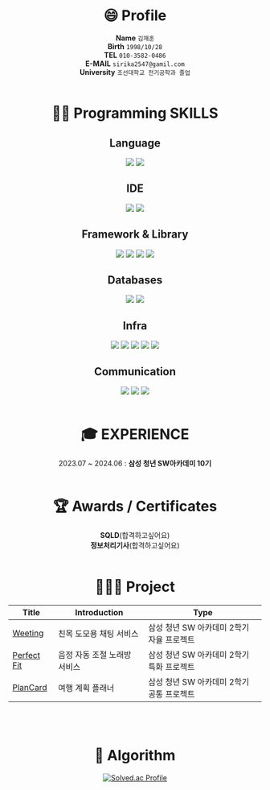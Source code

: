 <div align="center">

# **😄 Profile**
  **Name**         `김재훈`
  <br>
  **Birth**         `1998/10/28`
  <br>
  **TEL**           `010-3582-0486`
  <br>
  **E-MAIL**        `sirika2547@gamil.com`
  <br>
  **University**    `조선대학교 전기공학과 졸업`
  <br><br>


# **👨‍💻 Programming SKILLS**
## **Language**
  <img src="https://img.shields.io/badge/python-3670A0?style=for-the-badge&logo=python&logoColor=ffdd54"/>
  <img src="https://img.shields.io/badge/java-%23ED8B00.svg?style=for-the-badge&logo=openjdk&logoColor=white"/>

## **IDE**
  <img src="https://img.shields.io/badge/IntelliJIDEA-000000.svg?style=for-the-badge&logo=intellij-idea&logoColor=white"/>
  <img src="https://img.shields.io/badge/Visual%20Studio%20Code-0078d7.svg?style=for-the-badge&logo=visual-studio-code&logoColor=white"/>

## **Framework & Library**
  <img src="https://img.shields.io/badge/springboot-6DB33F?style=for-the-badge&logo=springboot&logoColor=white"/>
  <img src="https://img.shields.io/badge/Spring Security-6DB33F?style=for-the-badge&logo=Spring Security&logoColor=white"/>
  <img src="https://img.shields.io/badge/JWT-black?style=for-the-badge&logo=JSON%20web%20tokens"/>
  <img src="https://img.shields.io/badge/Rabbitmq-FF6600?style=for-the-badge&logo=rabbitmq&logoColor=white"/>

## **Databases**
  <img src="https://img.shields.io/badge/MySQL-4479A1?style=for-the-badge&logo=MySQL&logoColor=white"/>
  <img src="https://img.shields.io/badge/Redis-DC382D?style=for-the-badge&logo=Redis&logoColor=white"/>

## **Infra**
  <img src="https://img.shields.io/badge/docker-%230db7ed.svg?style=for-the-badge&logo=docker&logoColor=white"/>
  <img src="https://img.shields.io/badge/jenkins-%232C5263.svg?style=for-the-badge&logo=jenkins&logoColor=white"/>
  <img src="https://img.shields.io/badge/Amazon%20EC2-FF9900?style=for-the-badge&logo=Amazon%20EC2&logoColor=white"/>
  <img src="https://img.shields.io/badge/Ubuntu-E95420?style=for-the-badge&logo=ubuntu&logoColor=white"/>
  <img src="https://img.shields.io/badge/nginx-%23009639.svg?style=for-the-badge&logo=nginx&logoColor=white"/>

## **Communication**
  <img src="https://img.shields.io/badge/Git-F05032?style=for-the-badge&logo=git&logoColor=white"/>
  <img src="https://img.shields.io/badge/Jira-0052CC?style=for-the-badge&logo=jirasoftware&logoColor=white"/>
  <img src="https://img.shields.io/badge/Notion-000000?style=for-the-badge&logo=notion&logoColor=white"/>
<br></br>

# **🎓 EXPERIENCE**
2023.07 ~ 2024.06 : **삼성 청년 SW아카데미 10기**
<br><br>

# **🏆 Awards / Certificates**
**SQLD**(합격하고싶어요)
<br>
**정보처리기사**(합격하고싶어요)
<br><br>

# **👨🏻‍💻 Project**

| Title | Introduction | Type |
| ------------- | ------------- | ------------- |
| <a href="">Weeting</a> | 친목 도모용 채팅 서비스 | 삼성 청년 SW 아카데미 2학기 자율 프로젝트 |
| <a href="">Perfect Fit</a> | 음정 자동 조절 노래방 서비스 | 삼성 청년 SW 아카데미 2학기 특화 프로젝트 |
| <a href="">PlanCard</a> | 여행 계획 플래너 | 삼성 청년 SW 아카데미 2학기 공통 프로젝트 |
<br><br>
# **🔗 Algorithm**

[![Solved.ac Profile](http://mazassumnida.wtf/api/v2/generate_badge?boj=sirika2547)](https://solved.ac/sirika2547/) 


</div>
